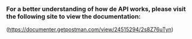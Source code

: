 ### For a better understanding of how de API works, please visit the following site to view the documentation:
(https://documenter.getpostman.com/view/24515294/2s8Z76uTyn)
